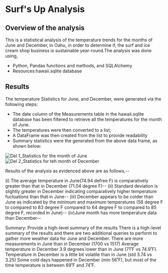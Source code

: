# Surf's Up Analysis
## Overview of the analysis

This is a statistical analysis of the temperature trends for the months of June and December, in Oahu, in order to determine if, the surf and ice cream shop business is sustainable year-round.The analysis was done using,

- Python, Pandas functions and methods, and SQLAlchemy
- Resources:hawaii.sqlite database

## Results

The temperature Statistics for June, and December, were generated via the following steps:

- The date column of the Measurements table in the hawaii.sqlite database has been filtered to retrieve all the temperatures for the month of June. 
- The temperatures were then converted to a list, 
- A DataFrame was then created from the list to provide readability
- Summary statistics were the generated from the above data frame, as shown below:
 

 ![Del 1_Statistics for the month of June](https://user-images.githubusercontent.com/89427676/139596861-db780f95-93b2-419e-92cd-1242268fdd56.PNG)
 ![Del 2_Statistics for teh month of December](https://user-images.githubusercontent.com/89427676/139596872-0e4207e1-144a-4dcd-a507-89a4361ee328.PNG)

 Results of the analysis as evidenced above are as follows,--
 
 (i) The average temperature in June(74.94 defree F) is comparatively greater than that in December (71.04 degree F)--
 (ii) Standard deviation is slightly greater in December indicating comparatively higher temperature fuctuations than that in June--
 (iii) December appears to be colder than June as indicated by the minimum and maximum temperatures (56 degree F to compared to 83 degree F compared to 64 degree F to  compared to 85 degree F, recorded in June)--
 (iv)June month has more temperature data than December--


Summary: Provide a high-level summary of the results
There is a high-level summary of the results
 and there are two additional queries to perform to 
gather more weather data for June and December.
There are more measurements in June than in December (1700 vs 1517)
Average temperature in December 3.9 degrees lower than in June (71˚F vs 74.9˚F).
Temperature in December is a little bit volatile than in June (std 3.74 vs 3.25)
Some cold days happened in December (min 56˚F), but most of the time temperature is between 69˚F and 74˚F.
